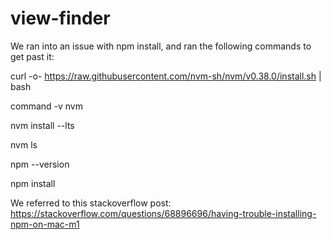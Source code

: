 # view-finder




We ran into an issue with npm install, and ran the following commands to get past it:

curl -o- https://raw.githubusercontent.com/nvm-sh/nvm/v0.38.0/install.sh | bash

command -v nvm

nvm install --lts

nvm ls

npm --version

npm install


We referred to this stackoverflow post: https://stackoverflow.com/questions/68896696/having-trouble-installing-npm-on-mac-m1

